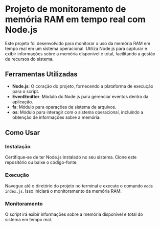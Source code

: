 # Projeto de monitoramento de memória RAM em tempo real com Node.js

Este projeto foi desenvolvido para monitorar o uso da memória RAM em tempo real em um sistema operacional. Utiliza Node.js para capturar e exibir informações sobre a memória disponível e total, facilitando a gestão de recursos do sistema.

## Ferramentas Utilizadas

- **Node.js**: O coração do projeto, fornecendo a plataforma de execução para o script.
- **EventEmitter**: Módulo do Node.js para gerenciar eventos dentro da aplicação.
- **fs**: Módulo para operações de sistema de arquivos.
- **os**: Módulo para interagir com o sistema operacional, incluindo a obtenção de informações sobre a memória.

## Como Usar

### Instalação

Certifique-se de ter Node.js instalado no seu sistema. Clone este repositório ou baixe o código-fonte.

### Execução

Navegue até o diretório do projeto no terminal e execute o comando `node index.js`. Isso iniciará o monitoramento da memória RAM.

### Monitoramento

O script irá exibir informações sobre a memória disponível e total do sistema em tempo real.
